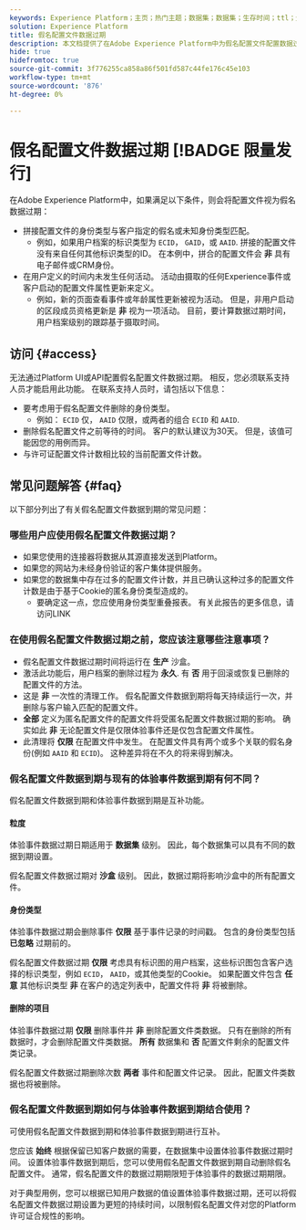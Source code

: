 ```yaml
---
keywords: Experience Platform；主页；热门主题；数据集；数据集；生存时间；ttl；生存时间；假名；假名配置文件；数据过期；到期；
solution: Experience Platform
title: 假名配置文件数据过期
description: 本文档提供了在Adobe Experience Platform中为假名配置文件配置数据过期的一般指导。
hide: true
hidefromtoc: true
source-git-commit: 3f776255ca858a86f501fd587c44fe176c45e103
workflow-type: tm+mt
source-wordcount: '876'
ht-degree: 0%

---
```



# 假名配置文件数据过期 [!BADGE 限量发行]

在Adobe Experience Platform中，如果满足以下条件，则会将配置文件视为假名数据过期：

- 拼接配置文件的身份类型与客户指定的假名或未知身份类型匹配。
   - 例如，如果用户档案的标识类型为 `ECID`， `GAID`，或 `AAID`. 拼接的配置文件没有来自任何其他标识类型的ID。 在本例中，拼合的配置文件会 **非** 具有电子邮件或CRM身份。
- 在用户定义的时间内未发生任何活动。 活动由摄取的任何Experience事件或客户启动的配置文件属性更新来定义。
   - 例如，新的页面查看事件或年龄属性更新被视为活动。 但是，非用户启动的区段成员资格更新是 **非** 视为一项活动。 目前，要计算数据过期时间，用户档案级别的跟踪基于摄取时间。

## 访问 {#access}

无法通过Platform UI或API配置假名配置文件数据过期。 相反，您必须联系支持人员才能启用此功能。 在联系支持人员时，请包括以下信息：

- 要考虑用于假名配置文件删除的身份类型。
   - 例如： `ECID` 仅， `AAID` 仅限，或两者的组合 `ECID` 和 `AAID`.
- 删除假名配置文件之前等待的时间。 客户的默认建议为30天。 但是，该值可能因您的用例而异。
- 与许可证配置文件计数相比较的当前配置文件计数。

## 常见问题解答 {#faq}

以下部分列出了有关假名配置文件数据到期的常见问题：

### 哪些用户应使用假名配置文件数据过期？

- 如果您使用的连接器将数据从其源直接发送到Platform。
- 如果您的网站为未经身份验证的客户集体提供服务。
- 如果您的数据集中存在过多的配置文件计数，并且已确认这种过多的配置文件计数是由于基于Cookie的匿名身份类型造成的。
   - 要确定这一点，您应使用身份类型重叠报表。 有关此报告的更多信息，请访问LINK

### 在使用假名配置文件数据过期之前，您应该注意哪些注意事项？

- 假名配置文件数据过期时间将运行在 **生产** 沙盒。
- 激活此功能后，用户档案的删除过程为 **永久**. 有 **否** 用于回滚或恢复已删除的配置文件的方法。
- 这是 **非** 一次性的清理工作。 假名配置文件数据到期将每天持续运行一次，并删除与客户输入匹配的配置文件。
- **全部** 定义为匿名配置文件的配置文件将受匿名配置文件数据过期的影响。 确实如此 **非** 无论配置文件是仅限体验事件还是仅包含配置文件属性。
- 此清理将 **仅限** 在配置文件中发生。 在配置文件具有两个或多个关联的假名身份(例如 `AAID` 和 `ECID`)。 这种差异将在不久的将来得到解决。

### 假名配置文件数据到期与现有的体验事件数据到期有何不同？

假名配置文件数据到期和体验事件数据到期是互补功能。

#### 粒度

体验事件数据过期日期适用于 **数据集** 级别。 因此，每个数据集可以具有不同的数据到期设置。

假名配置文件数据过期对 **沙盒** 级别。 因此，数据过期将影响沙盒中的所有配置文件。

#### 身份类型

体验事件数据过期会删除事件 **仅限** 基于事件记录的时间戳。 包含的身份类型包括 **已忽略** 过期前的。

假名配置文件数据过期 **仅限** 考虑具有标识图的用户档案，这些标识图包含客户选择的标识类型，例如 `ECID`， `AAID`，或其他类型的Cookie。 如果配置文件包含 **任意** 其他标识类型 **非** 在客户的选定列表中，配置文件将 **非** 将被删除。

#### 删除的项目

体验事件数据过期 **仅限** 删除事件并 **非** 删除配置文件类数据。 只有在删除的所有数据时，才会删除配置文件类数据。 **所有** 数据集和 **否** 配置文件剩余的配置文件类记录。

假名配置文件数据过期删除次数 **两者** 事件和配置文件记录。 因此，配置文件类数据也将被删除。

### 假名配置文件数据到期如何与体验事件数据到期结合使用？

可使用假名配置文件数据到期和体验事件数据到期进行互补。

您应该 **始终** 根据保留已知客户数据的需要，在数据集中设置体验事件数据过期时间。 设置体验事件数据到期后，您可以使用假名配置文件数据到期自动删除假名配置文件。 通常，假名配置文件的数据过期期限短于体验事件的数据过期期限。

对于典型用例，您可以根据已知用户数据的值设置体验事件数据过期，还可以将假名配置文件数据过期设置为更短的持续时间，以限制假名配置文件对您的Platform许可证合规性的影响。
